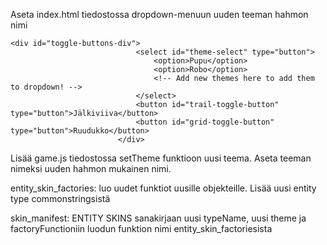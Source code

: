Aseta index.html tiedostossa dropdown-menuun uuden teeman hahmon nimi
```
<div id="toggle-buttons-div">
                            <select id="theme-select" type="button">
                                <option>Pupu</option>
                                <option>Robo</option>
                                <!-- Add new themes here to add them to dropdown! -->
                            </select>
                            <button id="trail-toggle-button" type="button">Jälkiviiva</button>
                            <button id="grid-toggle-button" type="button">Ruudukko</button>
                        </div>
```
Lisää game.js tiedostossa setTheme funktioon uusi teema. Aseta teeman nimeksi uuden hahmon mukainen nimi. 

entity_skin_factories: luo uudet funktiot uusille objekteille. Lisää uusi entity type commonstringsistä

skin_manifest: ENTITY SKINS sanakirjaan uusi typeName, uusi theme ja factoryFunctioniin luodun funktion nimi entity_skin_factoriesista